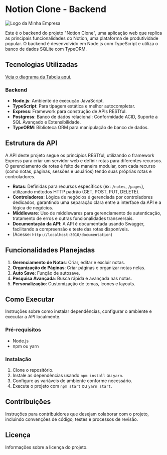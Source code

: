 
# Notion Clone - Backend

![Logo da Minha Empresa](https://i.imgur.com/GqyiMrt.jpg)


Este é o backend do projeto "Notion Clone", uma aplicação web que replica as principais funcionalidades do Notion, uma plataforma de produtividade popular. O backend é desenvolvido em Node.js com TypeScript e utiliza o banco de dados SQLite com TypeORM.

## Tecnologias Utilizadas

[Veja o diagrama da Tabela aqui.](https://dbdiagram.io/d/6524338effbf5169f0568391)

### Backend

- **Node.js**: Ambiente de execução JavaScript.
- **TypeScript**: Para tipagem estática e melhor autocompletar.
- **Express**: Framework para construção de APIs RESTful.
- **Postgress**: Banco de dados relacional: Conformidade ACID, Suporte a SQL Avançado e Extensibilidade.
- **TypeORM**: Biblioteca ORM para manipulação de banco de dados.

## Estrutura da API

A API deste projeto segue os princípios RESTful, utilizando o framework Express para criar um servidor web e definir rotas para diferentes recursos. O gerenciamento de rotas é feito de maneira modular, com cada recurso (como notas, páginas, sessões e usuários) tendo suas próprias rotas e controladores. 

- **Rotas**: Definidas para recursos específicos (ex: `/notes`, `/pages`), utilizando métodos HTTP padrão (GET, POST, PUT, DELETE).
- **Controladores**: Lógica de negócios é gerenciada por controladores dedicados, garantindo uma separação clara entre a interface da API e a lógica de negócios.
- **Middleware**: Uso de middlewares para gerenciamento de autenticação, tratamento de erros e outras funcionalidades transversais.
- **Documentação da API**: A API é documentada usando Swagger, facilitando a compreensão e teste das rotas disponíveis.
- (Acesse: `http://localhost:3010/documentation`)

## Funcionalidades Planejadas

1. **Gerenciamento de Notas**: Criar, editar e excluir notas.
2. **Organização de Páginas**: Criar páginas e organizar notas nelas.
3. **Auto Save**: Função de autosave.
4. **Pesquisa Avançada**: Busca rápida e avançada nas notas.
5. **Personalização**: Customização de temas, ícones e layouts.

## Como Executar

Instruções sobre como instalar dependências, configurar o ambiente e executar a API localmente.

### Pré-requisitos

- Node.js
- npm ou yarn

### Instalação

1. Clone o repositório.
2. Instale as dependências usando `npm install` ou `yarn`.
3. Configure as variáveis de ambiente conforme necessário.
4. Execute o projeto com `npm start` ou `yarn start`.

## Contribuições

Instruções para contribuidores que desejam colaborar com o projeto, incluindo convenções de código, testes e processos de revisão.

## Licença

Informações sobre a licença do projeto.

